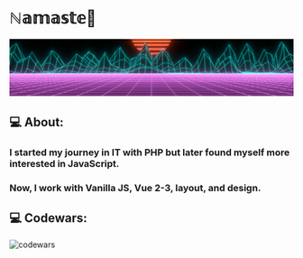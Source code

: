 # ℕ𝕒𝕞𝕒𝕤𝕥𝕖🙏

<div style="width: 100%; pointer-events: none; user-select: none;">
  <img src="./img/90afe999289fd34ca9faf8ecec68a8.gif" alt="neon" />
</div>

## 💻 About:

### I started my journey in IT with PHP but later found myself more interested in JavaScript.

### Now, I work with Vanilla JS, Vue 2-3, layout, and design.

## 💻 Codewars:

![codewars](https://www.codewars.com/users/fak1rr/badges/large)
